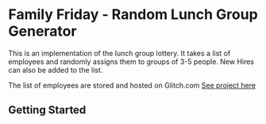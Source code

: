 # Family Friday - Random Lunch Group Generator

This is an implementation of the lunch group lottery. It takes a list of employees and randomly assigns them to groups of 3-5 people. New Hires can also be added to the list. 

The list of employees are stored and hosted on Glitch.com [See project here](https://glitch.com/~moored-shark)

## Getting Started

